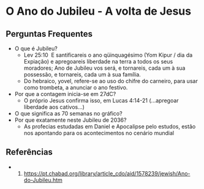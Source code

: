 # O Ano do Jubileu - A volta de Jesus



## Perguntas Frequentes

- O que é Jubileu?
  - Lev 25:10  E santificareis o ano qüinquagésimo (Yom Kipur / dia da Expiação) e apregoareis liberdade na terra a todos os seus moradores; Ano de Jubileu vos será, e tornareis, cada um à sua possessão, e tornareis, cada um à sua família.
  - Do hebraico, yovel, refere-se ao uso do chifre do carneiro, para usar como trombeta, a anunciar o ano festivo.
- Por que a contagem inicia-se em 27dC?
  - O próprio Jesus confirma isso, em Lucas 4:14-21 (...apregoar liberdade aos cativos...)
- O que significa as 70 semanas no gráfico?
- Por que exatamente neste Jubileu de 2036?
  - As profecias estudadas em Daniel e Apocalipse pelo estudos, estão nos apontando para os acontecimentos no cenário mundial





## Referências
- 1) https://pt.chabad.org/library/article_cdo/aid/1578239/jewish/Ano-do-Jubileu.htm